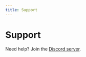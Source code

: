```yaml
---
title: Support
---
```


# Support

Need help? Join the [Discord server](https://go.eartharoid.me/discord).
